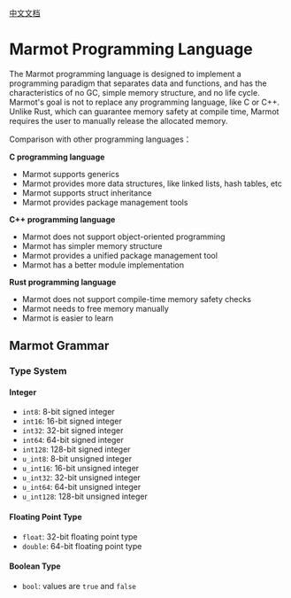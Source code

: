 [中文文档](./README-ZH-CN.md)

# Marmot Programming Language

The Marmot programming language is designed to implement a programming paradigm that separates data and functions, and has the characteristics of no GC, simple memory structure, and no life cycle. Marmot's goal is not to replace any programming language, like C or C++. Unlike Rust, which can guarantee memory safety at compile time, Marmot requires the user to manually release the allocated memory.

Comparison with other programming languages：

**C programming language**

- Marmot supports generics
- Marmot provides more data structures, like linked lists, hash tables, etc
- Marmot supports struct inheritance
- Marmot provides package management tools

**C++ programming language**

- Marmot does not support object-oriented programming
- Marmot has simpler memory structure
- Marmot provides a unified package management tool
- Marmot has a better module implementation

**Rust programming language**

- Marmot does not support compile-time memory safety checks
- Marmot needs to free memory manually
- Marmot is easier to learn

## Marmot Grammar

### Type System

#### Integer

- `int8`: 8-bit signed integer
- `int16`: 16-bit signed integer
- `int32`: 32-bit signed integer
- `int64`: 64-bit signed integer
- `int128`: 128-bit signed integer
- `u_int8`: 8-bit unsigned integer
- `u_int16`: 16-bit unsigned integer
- `u_int32`: 32-bit unsigned integer
- `u_int64`: 64-bit unsigned integer
- `u_int128`: 128-bit unsigned integer

#### Floating Point Type

- `float`: 32-bit floating point type
- `double`: 64-bit floating point type

#### Boolean Type

- `bool`: values are `true` and `false`